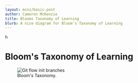 ```yaml
---
layout: mcnz/basic-post
author: Cameron McKenzie
title: Blooms Taxonomy of Learning
blurb: A nice diagram for Bloom's Taxonomy of Learning
---
```

h
# Bloom's Taxonomy of Learning

<figure class="figure">
  <img src="https://static.projects.iq.harvard.edu/files/styles/os_files_large/public/shadowbok/files/blooms-taxonomy_upside_down_pyramid.png?m=1515617773&itok=ldCD-neJ" alt="Git flow init branches" class="img-fluid mx-auto d-block img-thumbnail rounded ">
  <figcaption class="figure-caption">Bloom's Taxonomy.</figcaption>
</figure>

